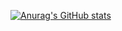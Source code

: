 [![Anurag's GitHub stats](https://github-readme-stats.vercel.app/api?username=Sebight)](https://github.com/anuraghazra/github-readme-stats)
